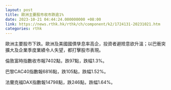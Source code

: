 ```yaml
---
layout: post
title: 歐洲主要股市收市跌逾1%
date: 2023-10-21 04:44:24.000000000 +08:00
link: https://news.rthk.hk/rthk/ch/component/k2/1724131-20231021.htm
categories: rthk
---
```


歐洲主要股市下跌。歐洲及美國國債孳息率高企，投資者避險意欲升溫；以巴衝突擴大及企業季度業績令人失望，都打擊股市表現。

倫敦富時指數收市報7402點，跌97點，跌幅1.3%。

巴黎CAC40指數報6816點，跌105點，跌幅1.52%。

法蘭克福DAX指數報14798點，跌246點，跌幅1.64%。
